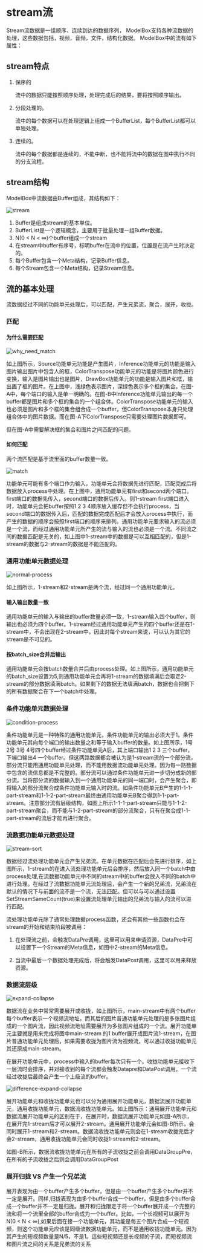 # stream流


Stream流数据是一组顺序、连续到达的数据序列， ModelBox支持各种流数据的处理，这些数据包括，视频，音频，文件，结构化数据。
ModelBox中的流有如下属性：


## stream特点

1. 保序的

    流中的数据只能按照顺序处理，处理完成后的结果，要将按照顺序输出。

1. 分段处理的。

    流中的每个数据可以在处理逻辑上组成一个BufferList，每个BufferList都可以单独处理。

1. 连续的。

    流中的每个数据都是连续的，不能中断，也不能将流中的数据在图中执行不同的分支流程。

## stream结构

ModelBox中流数据由Buffer组成，其结构如下：

![stream](../assets/images/figure/framework-conception/stream.png)

1. Buffer是组成stream的基本单位。
1. BufferList是一个逻辑概念，主要用于批量处理一组Buffer数据。
1. N(0 < N < ∞)个buffer组成一个stream
1. 在stream中buffer有序号，标明buffer在流中的位置，位置是在流产生时决定的。
1. 每个Buffer包含一个Meta结构，记录Buffer信息。
1. 每个Stream包含一个Meta结构，记录Stream信息。

## 流的基本处理

流数据经过不同的功能单元处理后，可以匹配，产生兄弟流，聚合，展开，收拢。

### 匹配

#### 为什么需要匹配

![why_need_match](../assets/images/figure/framework-conception/why_need_match.png)

如上图所示，Source功能单元功能是产生图片，Inference功能单元的功能是输入图片输出图片中包含人的框，ColorTranspose功能单元的功能是将图片颜色进行变换，输入是图片输出也是图片，DrawBox功能单元的功能是输入图片和框，输出画了框的图片。在上图中，浅绿色表示图片，深绿色表示多个框的集合。在图-A中，每个端口的输入是单一明确的。在图-B中Inference功能单元输出的每一个buffer都是图片和多个框的集合的一个组合体。ColorTranspose功能单元的输入也必须是图片和多个框的集合组合成一个buffer，但ColorTranspose本身只处理组合体中的图片数据。而在图-A下ColorTranspose只需要处理图片数据即可。

但在图-A中需要解决框的集合和图片之间匹配的问题。

#### 如何匹配

两个流匹配是基于流里面的buffer数量一致。

![match](../assets/images/figure/framework-conception/match.png)

功能单元可能有多个端口作为输入，功能单元会将数据先进行匹配，匹配完成后将数据放入process中处理。在上图中，通用功能单元有first和second两个端口。first端口的数据先传入，second端口的数据后传入。则1-stream first端口进入时，功能单元会把buffer按照1 2 3 4顺序放入缓存但不会执行process，当second端口的数据传入后，匹配的数据完成匹配后才会放入process中执行，而产生的数据的顺序会按照first端口的顺序来排列。通用功能单元要求输入的流必须是一个流，而经过通用功能单元所产生的流与输入的流也必须是一个流。不同流之间的数据匹配是无关的，如上图中1-stream中的数据是可以互相匹配的，但是1-stream的数据与2-stream的数据是不能匹配的。

### 通用功能单元数据处理

![normal-process](../assets/images/figure/framework-conception/normal-process.png)

如上图所示，1-stream和2-stream是两个流，经过同一个通用功能单元。

#### 输入输出数量一致

通用功能单元的输入与输出的buffer数量必须一致，1-stream输入四个buffer，则输出也必须为四个buffer。1-stream经过通用功能单元产生的四个buffer还是在1-stream中，不会出现在2-stream中，因此对每个stream来说，可以认为其它的stream是不可见的。

#### 按batch_size合并后输出

通用功能单元会按batch数量合并后由process处理。如上图所示，通用功能单元的batch_size设置为5,则通用功能单元会再将1-stream的数据填满后会取走2-stream的部分数据填满batch。如果剩下的数据无法填满batch，数据也会把剩下的所有数据聚合在下一个batch中处理。

### 条件功能单元数据处理

![condition-process](../assets/images/figure/framework-conception/condition-process.png)

条件功能单元是一种特殊的通用功能单元，条件功能单元的输出必须大于1。条件功能单元其向每个端口的输出数量之和等于输入buffer的数量。如上图所示，1号 2号 3号 4号四个buffer经过条件功能单元A后，其上端口输出1 2 3 三个buffer，下端口输出4 一个buffer。但这两路数据都会被认为是1-stream流的一个部分流，部分流只能用通用功能单元处理，而不能用数据流功能单元处理。因为每一路数据中包含的流信息都是不完整的。部分流可以通过条件功能单元进一步切分成新的部分流。当将部分流的数据输入到一个通用功能单元的同一端口时，会产生聚合，即将输入的部分流聚合成条件功能单元输入时的流。如条件功能单元B产生的1-1-1-part-stream和1-1-2-part-stream最终由通用功能单元B聚合得到1-1-part-stream。注意部分流有层级结构，如图上所示1-1-1-part-stream只能与1-1-2-part-stream聚合，而不能与1-2-part-stream的部分流聚合，只有在聚合成1-1-part-stream的流后才能再进行聚合。

### 流数据功能单元数据处理

![stream-sort](../assets/images/figure/framework-conception/stream-sort.png)

数据经过流处理功能单元会产生兄弟流。在单元数据在匹配后会先进行排序，如上图所示，1-stream的在进入流处理功能单元后会排序，然后放入同一个batch中由process处理,在流数据功能单元中不同的stream中的buffer会放入不同的batch中进行处理。在经过了流数据功能单元流处理后，会产生一个新的兄弟流，兄弟流在默认的情况下与前面的流不是一个流，无法匹配。但可以与可以通过设置SetStreamSameCount(true)来设置流处理单元输出的兄弟流与输入的流可以进行匹配。

流处理功能单元除了通常处理数据process函数，还会有其他一些函数也会在stream的开始和结束阶段被调用：

1. 在处理流之前，会触发DataPre调用，这里可以用来申请资源，DataPre中可以设置下一个Stream的Meta信息，如图中2-stream的Meta信息。

1. 当流中最后一个数据处理完成后，将会触发DataPost调用，这里可以用来释放资源。

### 数据流层级

![expand-collapse](../assets/images/figure/framework-conception/expand-collapse.png)

数据流在业务中常常需要展开或收拢，如上图所示，main-stream中有两个buffer每个buffer表示一个视频流地址，而其后的图片普通功能单元处理的是多张图片组成的一个图片流，因此视频流地址需要展开为多张图片组成的一个流。展开功能单元主要就是用来完成将图中main-stream 的1 buffer展开成图片流1-stream，在图片普通功能单元处理后，如果需要收拢为图片流为视频流，可以通过收拢功能单元其还原成main-stream。

在展开功能单元中，process中输入的buffer每次只有一个。收拢功能单元接收下一层流时会排序，并对接收到的每个流都会触发Datapre和DataPost调用。一个流经过收拢后最终会产生一个上级流的buffer。

![difference-expand-collapse](../assets/images/figure/framework-conception/difference-expand-collapse.png)

展开功能单元和收拢功能单元也可以分为通用展开功能单元，数据流展开功能单元，通用收拢功能单元，数据流收拢功能单元。如上图所示：通用展开功能单元和数据流展开功能单元的区别在于，在展开时，数据流展开功能单元如图-A所示，在展开完1-stream后才可以展开2-stream。通用展开功能单元会如图-B所示，会同时展开1-stream和2-stream。数据流收拢功能单元则会在1-stream收拢完后才会2-stream，通用收拢功能单元会同时收拢1-stream和2-stream。

如图-B所示，数据流收拢功能单元在所有的子流收拢之前会调用DataGroupPre，在所有的子流收拢之后则会调用DataGroupPost

### 展开归拢 VS 产生一个兄弟流

展开表现为由一个buffer产生多个buffer。但是由一个buffer产生多个buffer并不一定是展开。同样,归拢表现为由多个buffer合成一个buffer，但是由多个buffer合成一个buffer并不一定是归拢。展开和归拢限定于将一个buffer展开成一个完整的流和将一个流里全部的buffer合成为一个buffer。比如，一个长视频可以展开为N(0 < N < ∞),如果后面在接一个功能单元，其功能是每五个图片合成一个短视频，则这个功能单元应该是同级流数据功能单元，而不是通用收拢功能单元。因为其产生的短视频数量是N/5，不是1。這些短视频还是长视频的子流，而短视频流和图片流之间的关系是兄弟流的关系